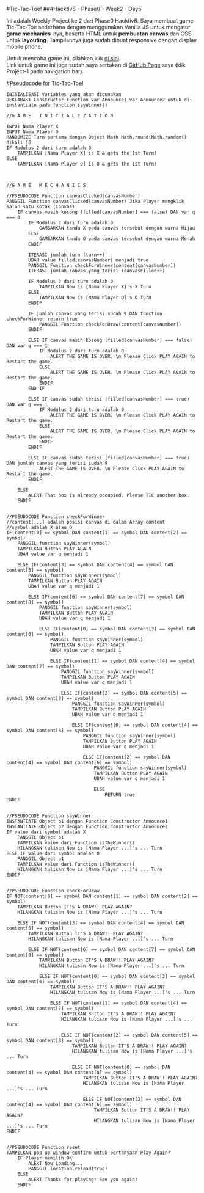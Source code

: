 #Tic-Tac-Toe!
###Hacktiv8 - Phase0 - Week2 - Day5


Ini adalah Weekly Project ke 2 dari Phase0 Hacktiv8.
Saya membuat game Tic-Tac-Toe sederhana dengan menggunakan Vanilla JS untuk mengatur **game mechanics**-nya,
beserta HTML untuk **pembuatan canvas** dan CSS untuk **layouting**.
Tampilannya juga sudah dibuat responsive dengan display mobile phone.

Untuk mencoba game ini, silahkan klik [di sini](https://laksonosuryadi.github.io/tictactoe "TIC-TAC-TOE!").  
Link untuk game ini juga sudah saya sertakan di [GitHub Page](https://laksonosuryadi.github.io/) saya (klik Project-1 pada navigation bar).


#Pseudocode for Tic-Tac-Toe!

    INISIALISASI Variables yang akan digunakan
    DEKLARASI Constructor Function var Announce1,var Announce2 untuk di-instantiate pada function sayWinner()

    //G A M E   I N I T I A L I Z A T I O N

    INPUT Nama Player X
    INPUT Nama Player O
    RANDOMIZE Turn pertama dengan Object Math Math.round(Math.random() dikali 10
    IF Modulus 2 dari turn adalah 0
        TAMPILKAN [Nama Player X] is X & gets the 1st Turn!
    ELSE
        TAMPILKAN [Nama Player O] is O & gets the 1st Turn!



    //G A M E   M E C H A N I C S

    //PSEUDOCODE Function canvasClicked(canvasNumber)
    PANGGIL Function canvasClicked(canvasNumber) Jika Player mengklik salah satu Kotak (Canvas)
        IF canvas masih kosong (filled[canvasNumber] === false) DAN var q === 0
            IF Modulus 2 dari turn adalah 0
                GAMBARKAN tanda X pada canvas tersebut dengan warna Hijau
            ELSE
                GAMBARKAN tanda O pada canvas tersebut dengan warna Merah
            ENDIF

            ITERASI jumlah turn (turn++)
            UBAH value filled[canvasNumber] menjadi true
            PANGGIL Function checkForWinner(content[canvasNumber])
            ITERASI jumlah canvas yang terisi (canvasFilled++)

            IF Modulus 2 dari turn adalah 0
                TAMPILKAN Now is [Nama Player X]'s X Turn
            ELSE   
                TAMPILKAN Now is [Nama Player O]'s O Turn
            ENDIF

            IF jumlah canvas yang terisi sudah 9 DAN function checkForWinner return true
                PANGGIL Function checkForDraw(content[canvasNumber])
            ENDIF

            ELSE IF canvas masih kosong (filled[canvasNumber] === false) DAN var q === 1
                IF Modulus 2 dari turn adalah 0
                    ALERT THE GAME IS OVER. \n Please Click PLAY AGAIN to Restart the game.
                ELSE
                    ALERT THE GAME IS OVER. \n Please Click PLAY AGAIN to Restart the game.
                ENDIF
            END IF

            ELSE IF canvas sudah terisi (filled[canvasNumber] === true) DAN var q === 1
                IF Modulus 2 dari turn adalah 0
                    ALERT THE GAME IS OVER. \n Please Click PLAY AGAIN to Restart the game.
                ELSE
                    ALERT THE GAME IS OVER. \n Please Click PLAY AGAIN to Restart the game.
                ENDIF
            ENDIF

            ELSE IF canvas sudah terisi (filled[canvasNumber] === true) DAN jumlah canvas yang terisi sudah 9
                ALERT THE GAME IS OVER. \n Please Click PLAY AGAIN to Restart the game.
            ENDIF

        ELSE
            ALERT That box is already occupied. Please TIC another box.
        ENDIF


    //PSEUDOCODE Function checkForWinner
    //content[...] adalah posisi canvas di dalam Array content
    //symbol adalah X atau O
    IF(content[0] == symbol DAN content[1] == symbol DAN content[2] == symbol)
        PANGGIL function sayWinner(symbol)
        TAMPILKAN Button PLAY AGAIN
        UBAH value var q menjadi 1

        ELSE IF(content[3] == symbol DAN content[4] == symbol DAN content[5] == symbol)
            PANGGIL function sayWinner(symbol)
            TAMPILKAN Button PLAY AGAIN
            UBAH value var q menjadi 1

            ELSE IF(content[6] == symbol DAN content[7] == symbol DAN content[8] == symbol)
                PANGGIL function sayWinner(symbol)
                TAMPILKAN Button PLAY AGAIN
                UBAH value var q menjadi 1

                ELSE IF(content[0] == symbol DAN content[3] == symbol DAN content[6] == symbol)
                    PANGGIL function sayWinner(symbol)
                    TAMPILKAN Button PLAY AGAIN
                    UBAH value var q menjadi 1

                    ELSE IF(content[1] == symbol DAN content[4] == symbol DAN content[7] == symbol)
                        PANGGIL function sayWinner(symbol)
                        TAMPILKAN Button PLAY AGAIN
                        UBAH value var q menjadi 1

                        ELSE IF(content[2] == symbol DAN content[5] == symbol DAN content[8] == symbol)
                            PANGGIL function sayWinner(symbol)
                            TAMPILKAN Button PLAY AGAIN
                            UBAH value var q menjadi 1

                            ELSE IF(content[0] == symbol DAN content[4] == symbol DAN content[8] == symbol)
                                PANGGIL function sayWinner(symbol)
                                TAMPILKAN Button PLAY AGAIN
                                UBAH value var q menjadi 1

                                ELSE IF(content[2] == symbol DAN content[4] == symbol DAN content[6] == symbol)
                                    PANGGIL function sayWinner(symbol)
                                    TAMPILKAN Button PLAY AGAIN
                                    UBAH value var q menjadi 1

                                    ELSE
                                        RETURN true
    ENDIF


    //PSEUDOCODE Function sayWinner
    INSTANTIATE Object p1 dengan Function Constructor Announce1
    INSTANTIATE Object p2 dengan Function Constructor Announce2
    IF value dari symbol adalah X
        PANGGIL Object p1
        TAMPILKAN value dari Function isTheWinner()
        HILANGKAN tulisan Now is [Nama Player ...]'s ... Turn
    ELSE IF value dari symbol adalah O
        PANGGIL Object p1
        TAMPILKAN value dari Function isTheWinner()
        HILANGKAN tulisan Now is [Nama Player ...]'s ... Turn
    ENDIF


    //PSEUDOCODE Function checkForDraw
    IF NOT(content[0] == symbol DAN content[1] == symbol DAN content[2] == symbol)
        TAMPILKAN Button IT'S A DRAW!! PLAY AGAIN?
        HILANGKAN tulisan Now is [Nama Player ...]'s ... Turn

        ELSE IF NOT(content[3] == symbol DAN content[4] == symbol DAN content[5] == symbol)
            TAMPILKAN Button IT'S A DRAW!! PLAY AGAIN?
            HILANGKAN tulisan Now is [Nama Player ...]'s ... Turn

            ELSE IF NOT(content[6] == symbol DAN content[7] == symbol DAN content[8] == symbol)
                TAMPILKAN Button IT'S A DRAW!! PLAY AGAIN?
                HILANGKAN tulisan Now is [Nama Player ...]'s ... Turn

                ELSE IF NOT(content[0] == symbol DAN content[3] == symbol DAN content[6] == symbol)
                    TAMPILKAN Button IT'S A DRAW!! PLAY AGAIN?
                    HILANGKAN tulisan Now is [Nama Player ...]'s ... Turn

                    ELSE IF NOT(content[1] == symbol DAN content[4] == symbol DAN content[7] == symbol)
                        TAMPILKAN Button IT'S A DRAW!! PLAY AGAIN?
                        HILANGKAN tulisan Now is [Nama Player ...]'s ... Turn

                        ELSE IF NOT(content[2] == symbol DAN content[5] == symbol DAN content[8] == symbol)
                            TAMPILKAN Button IT'S A DRAW!! PLAY AGAIN?
                            HILANGKAN tulisan Now is [Nama Player ...]'s ... Turn

                            ELSE IF NOT(content[0] == symbol DAN content[4] == symbol DAN content[8] == symbol)
                                TAMPILKAN Button IT'S A DRAW!! PLAY AGAIN?
                                HILANGKAN tulisan Now is [Nama Player ...]'s ... Turn

                                ELSE IF NOT(content[2] == symbol DAN content[4] == symbol DAN content[6] == symbol)
                                    TAMPILKAN Button IT'S A DRAW!! PLAY AGAIN?
                                    HILANGKAN tulisan Now is [Nama Player ...]'s ... Turn
    ENDIF


    //PSEUDOCODE Function reset
    TAMPILKAN pop-up window confirm untuk pertanyaan Play Again?
        IF Player memilih OK
            ALERT Now Loading...
            PANGGIL location.reload(true)
        ELSE
            ALERT Thanks for playing! See you again!
        ENDIF
